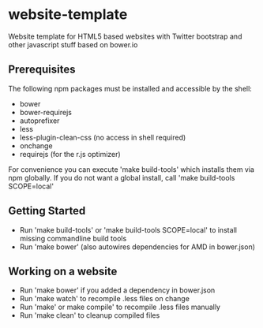 # website-template

Website template for HTML5 based websites with Twitter bootstrap and other javascript stuff based on bower.io

## Prerequisites
The following npm packages must be installed and accessible by the shell:

- bower
- bower-requirejs
- autoprefixer
- less
- less-plugin-clean-css (no access in shell required)
- onchange
- requirejs (for the r.js optimizer)

For convenience you can execute 'make build-tools' which installs 
them via npm globally. If you do not want a global install, call 'make build-tools SCOPE=local'

## Getting Started
- Run 'make build-tools' or 'make build-tools SCOPE=local' to install missing commandline build tools
- Run 'make bower' (also autowires dependencies for AMD in bower.json)

## Working on a website
- Run 'make bower' if you added a dependency in bower.json
- Run 'make watch' to recompile .less files on change
- Run 'make' or make compile' to recompile .less files manually
- Run 'make clean' to cleanup compiled files
